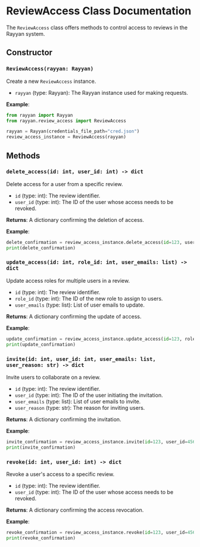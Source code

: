 # ReviewAccess Class Documentation

The `ReviewAccess` class offers methods to control access to reviews in the Rayyan system.

## Constructor

### `ReviewAccess(rayyan: Rayyan)`

Create a new `ReviewAccess` instance.

- `rayyan` (type: Rayyan): The Rayyan instance used for making requests.

**Example**:

```python
from rayyan import Rayyan
from rayyan.review_access import ReviewAccess

rayyan = Rayyan(credentials_file_path="cred.json")
review_access_instance = ReviewAccess(rayyan)
```

## Methods

### `delete_access(id: int, user_id: int) -> dict`

Delete access for a user from a specific review.

- `id` (type: int): The review identifier.
- `user_id` (type: int): The ID of the user whose access needs to be revoked.

**Returns**: A dictionary confirming the deletion of access.

**Example**:

```python
delete_confirmation = review_access_instance.delete_access(id=123, user_id=456)
print(delete_confirmation)
```

### `update_access(id: int, role_id: int, user_emails: list) -> dict`

Update access roles for multiple users in a review.

- `id` (type: int): The review identifier.
- `role_id` (type: int): The ID of the new role to assign to users.
- `user_emails` (type: list): List of user emails to update.

**Returns**: A dictionary confirming the update of access.

**Example**:

```python
update_confirmation = review_access_instance.update_access(id=123, role_id=789, user_emails=["user1@example.com", "user2@example.com"])
print(update_confirmation)
```

### `invite(id: int, user_id: int, user_emails: list, user_reason: str) -> dict`

Invite users to collaborate on a review.

- `id` (type: int): The review identifier.
- `user_id` (type: int): The ID of the user initiating the invitation.
- `user_emails` (type: list): List of user emails to invite.
- `user_reason` (type: str): The reason for inviting users.

**Returns**: A dictionary confirming the invitation.

**Example**:

```python
invite_confirmation = review_access_instance.invite(id=123, user_id=456, user_emails=["user3@example.com"], user_reason="Collaboration on data analysis.")
print(invite_confirmation)
```

### `revoke(id: int, user_id: int) -> dict`

Revoke a user's access to a specific review.

- `id` (type: int): The review identifier.
- `user_id` (type: int): The ID of the user whose access needs to be revoked.

**Returns**: A dictionary confirming the access revocation.

**Example**:

```python
revoke_confirmation = review_access_instance.revoke(id=123, user_id=456)
print(revoke_confirmation)
```
